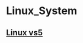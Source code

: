 # Linux_System
## <a href="https://github.com/leeseungjae97/Linux_MEMO/blob/master/Linux%20vs5%EC%9D%BC%EC%B0%A8%EB%82%B4%EC%9A%A9.md">Linux vs5</a>
